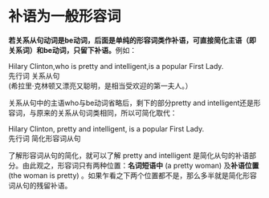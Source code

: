 # 补语为一般形容词

<b>若关系从句动词是be动词，后面是单纯的形容词类作补语，可直接简化主语（即关系词）和be动词，只留下补语。</b>例如：  
>  
Hilary Clinton,who is pretty and intelligent,is a popular First Lady.  
先行词 关系从句  
(希拉里·克林顿又漂亮又聪明，是相当受欢迎的第一夫人。）  

关系从句中的主语who与be动词省略后，剩下的部分pretty and intelligent还是形容词，与原来的关系从句词类相同，所以可简化取代：  
>  
Hilary Clinton, pretty and intelligent, is a popular First Lady.  
先行词 简化形容词从句  

了解形容词从句的简化，就可以了解 pretty and intelligent 是简化从句的补语部分。由此观之，形容词只有两种位置：**名词短语中**  (a pretty woman) 及**补语位置** (the woman is pretty) 。如果乍看之下两个位置都不是，那么多半就是简化形容词从句的残留补语。